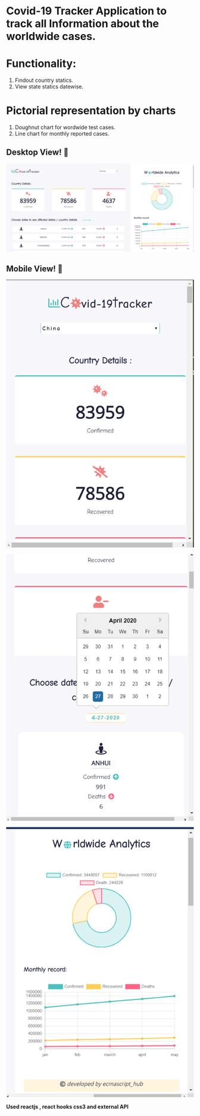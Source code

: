 # Covid-19 Tracker Application to track all Information about the worldwide cases.

# Functionality:

1. Findout country statics.
2. View state statics datewise.

# Pictorial representation by charts

1. Doughnut chart for wordwide test cases.
2. Line chart for monthly reported cases.

## Desktop View! 👋

![Design preview for the Covid-19 Tracker landing page with alternating feature blocks coding challenge](./designs/Desktop.png)

## Mobile View! 👋

![Design preview for the Covid-19 Tracker landing page with alternating feature blocks coding challenge](./designs/mobile1.png)

![Design preview for the Covid-19 Tracker landing page with alternating feature blocks coding challenge](./designs/mobile2.png)

![Design preview for the Covid-19 Tracker landing page with alternating feature blocks coding challenge](./designs/mobile3.png)

**Used reactjs , react hooks css3 and external API**
